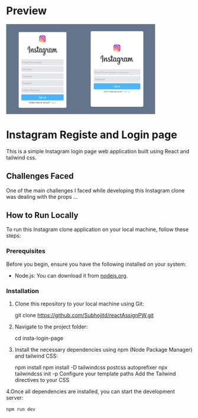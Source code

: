 # Preview 

<div style="display: flex; flex-direction: row;">
  <img src="screenshot.png" alt="Image 1" width="40%" />
  <img src="screenshot2.png" alt="Image 2" width="40%" />
</div>



# Instagram Registe and Login page

This is a simple Instagram login page web application built using React and tailwind css. 

## Challenges Faced

One of the main challenges I faced while developing this Instagram clone was dealing with the props ...

## How to Run Locally

To run this Instagram clone application on your local machine, follow these steps:

### Prerequisites

Before you begin, ensure you have the following installed on your system:

- Node.js: You can download it from [nodejs.org](https://nodejs.org/).

### Installation

1. Clone this repository to your local machine using Git:

   git clone https://github.com/Subhojitd/reactAssignPW.git

2. Navigate to the project folder:

   cd insta-login-page
3. Install the necessary dependencies using npm (Node Package Manager) and tailwind CSS:

    npm install
    npm install -D tailwindcss postcss autoprefixer
    npx tailwindcss init -p
    Configure your template paths
    Add the Tailwind directives to your CSS

4.Once all dependencies are installed, you can start the development server:

    npm run dev




